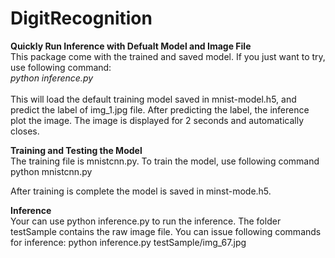 # DigitRecognition
<b> Quickly Run Inference with Defualt Model and Image File </b><br/>
This package come with the trained and saved model. If you just want to try, use following command:<br/>
<I>python inference.py </I><br/> <br/>
This will load the default training model saved in mnist-model.h5, and predict the label of img_1.jpg file. After predicting the label, the inference plot the image. The image is displayed for 2 seconds and automatically closes.

<b> Training and Testing the Model </b><br/>
The training file is mnistcnn.py. To train the model, use following command<br>
python mnistcnn.py<br/>

After training is complete the model is saved in minst-mode.h5. </br>

<b> Inference </b><br/>
Your can use python inference.py <Raw Image File Name> to run the inference. The folder testSample contains the raw image file. You can issue following commands for inference:
python inference.py testSample/img_67.jpg 

